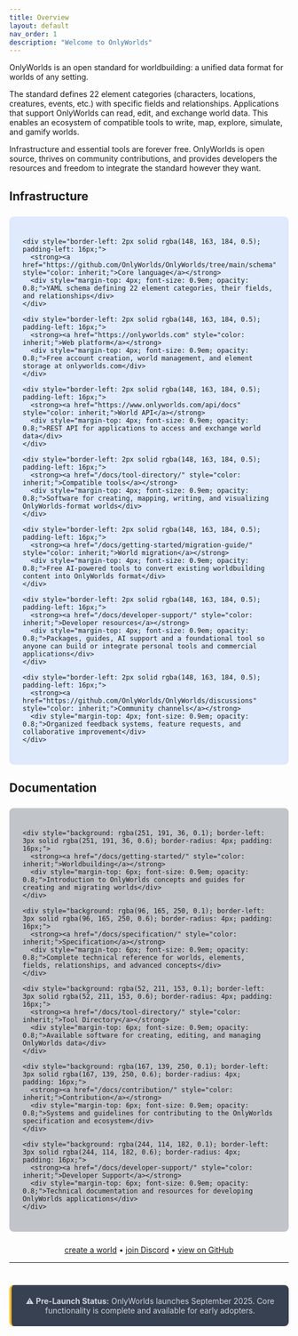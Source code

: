 ```yaml
---
title: Overview
layout: default
nav_order: 1
description: "Welcome to OnlyWorlds"
---
```

 

OnlyWorlds is an open standard for worldbuilding: a unified data format for worlds of any setting.

The standard defines 22 element categories (characters, locations, creatures, events, etc.) with specific fields and relationships. Applications that support OnlyWorlds can read, edit, and exchange world data. This enables an ecosystem of compatible tools to write, map, explore, simulate, and gamify worlds.

Infrastructure and essential tools are forever free. OnlyWorlds is open source, thrives on community contributions, and provides developers the resources and freedom to integrate the standard however they want.
 

## Infrastructure

<div style="background: rgba(59, 130, 246, 0.15); border-radius: 8px; padding: 24px; margin: 24px 0;">
  <div style="display: grid; gap: 16px;">

    <div style="border-left: 2px solid rgba(148, 163, 184, 0.5); padding-left: 16px;">
      <strong><a href="https://github.com/OnlyWorlds/OnlyWorlds/tree/main/schema" style="color: inherit;">Core language</a></strong>
      <div style="margin-top: 4px; font-size: 0.9em; opacity: 0.8;">YAML schema defining 22 element categories, their fields, and relationships</div>
    </div>

    <div style="border-left: 2px solid rgba(148, 163, 184, 0.5); padding-left: 16px;">
      <strong><a href="https://onlyworlds.com" style="color: inherit;">Web platform</a></strong>
      <div style="margin-top: 4px; font-size: 0.9em; opacity: 0.8;">Free account creation, world management, and element storage at onlyworlds.com</div>
    </div>

    <div style="border-left: 2px solid rgba(148, 163, 184, 0.5); padding-left: 16px;">
      <strong><a href="https://www.onlyworlds.com/api/docs" style="color: inherit;">World API</a></strong>
      <div style="margin-top: 4px; font-size: 0.9em; opacity: 0.8;">REST API for applications to access and exchange world data</div>
    </div>

    <div style="border-left: 2px solid rgba(148, 163, 184, 0.5); padding-left: 16px;">
      <strong><a href="/docs/tool-directory/" style="color: inherit;">Compatible tools</a></strong>
      <div style="margin-top: 4px; font-size: 0.9em; opacity: 0.8;">Software for creating, mapping, writing, and visualizing OnlyWorlds-format worlds</div>
    </div>

    <div style="border-left: 2px solid rgba(148, 163, 184, 0.5); padding-left: 16px;">
      <strong><a href="/docs/getting-started/migration-guide/" style="color: inherit;">World migration</a></strong>
      <div style="margin-top: 4px; font-size: 0.9em; opacity: 0.8;">Free AI-powered tools to convert existing worldbuilding content into OnlyWorlds format</div>
    </div>

    <div style="border-left: 2px solid rgba(148, 163, 184, 0.5); padding-left: 16px;">
      <strong><a href="/docs/developer-support/" style="color: inherit;">Developer resources</a></strong>
      <div style="margin-top: 4px; font-size: 0.9em; opacity: 0.8;">Packages, guides, AI support and a foundational tool so anyone can build or integrate personal tools and commercial applications</div>
    </div>

    <div style="border-left: 2px solid rgba(148, 163, 184, 0.5); padding-left: 16px;">
      <strong><a href="https://github.com/OnlyWorlds/OnlyWorlds/discussions" style="color: inherit;">Community channels</a></strong>
      <div style="margin-top: 4px; font-size: 0.9em; opacity: 0.8;">Organized feedback systems, feature requests, and collaborative improvement</div>
    </div>

  </div>
</div>


## Documentation

<div style="background: rgba(55, 65, 81, 0.3); border-radius: 8px; padding: 24px; margin: 24px 0;">
  <div style="display: grid; gap: 16px;">

    <div style="background: rgba(251, 191, 36, 0.1); border-left: 3px solid rgba(251, 191, 36, 0.6); border-radius: 4px; padding: 16px;">
      <strong><a href="/docs/getting-started/" style="color: inherit;">Worldbuilding</a></strong>
      <div style="margin-top: 6px; font-size: 0.9em; opacity: 0.8;">Introduction to OnlyWorlds concepts and guides for creating and migrating worlds</div>
    </div>

    <div style="background: rgba(96, 165, 250, 0.1); border-left: 3px solid rgba(96, 165, 250, 0.6); border-radius: 4px; padding: 16px;">
      <strong><a href="/docs/specification/" style="color: inherit;">Specification</a></strong>
      <div style="margin-top: 6px; font-size: 0.9em; opacity: 0.8;">Complete technical reference for worlds, elements, fields, relationships, and advanced concepts</div>
    </div>

    <div style="background: rgba(52, 211, 153, 0.1); border-left: 3px solid rgba(52, 211, 153, 0.6); border-radius: 4px; padding: 16px;">
      <strong><a href="/docs/tool-directory/" style="color: inherit;">Tool Directory</a></strong>
      <div style="margin-top: 6px; font-size: 0.9em; opacity: 0.8;">Available software for creating, editing, and managing OnlyWorlds data</div>
    </div>

    <div style="background: rgba(167, 139, 250, 0.1); border-left: 3px solid rgba(167, 139, 250, 0.6); border-radius: 4px; padding: 16px;">
      <strong><a href="/docs/contribution/" style="color: inherit;">Contribution</a></strong>
      <div style="margin-top: 6px; font-size: 0.9em; opacity: 0.8;">Systems and guidelines for contributing to the OnlyWorlds specification and ecosystem</div>
    </div>

    <div style="background: rgba(244, 114, 182, 0.1); border-left: 3px solid rgba(244, 114, 182, 0.6); border-radius: 4px; padding: 16px;">
      <strong><a href="/docs/developer-support/" style="color: inherit;">Developer Support</a></strong>
      <div style="margin-top: 6px; font-size: 0.9em; opacity: 0.8;">Technical documentation and resources for developing OnlyWorlds applications</div>
    </div>

  </div>
</div>


<div style="text-align: center;">
<a href="https://www.onlyworlds.com/accounts/login/">create a world</a> • <a href="https://discord.gg/twCjqvVBwb">join Discord</a> • <a href="https://github.com/OnlyWorlds/OnlyWorlds">view on GitHub</a>
</div>


---

<div style="text-align: center; margin: 40px 0; padding: 20px; background: #374151; border-radius: 8px; border-left: 4px solid #fbbf24;">
<p style="color: #d1d5db; margin: 0;">⚠️ <strong>Pre-Launch Status:</strong> OnlyWorlds launches September 2025. Core functionality is complete and available for early adopters.</p>
</div>